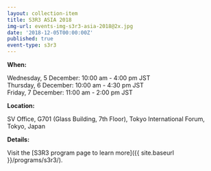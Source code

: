 ```yaml
---
layout: collection-item
title: S3R3 ASIA 2018
img-url: events-img-s3r3-asia-2018@2x.jpg
date: '2018-12-05T00:00:00Z'
published: true
event-type: s3r3
---
```

**When:**

Wednesday, 5 December:  10:00 am - 4:00 pm JST  
Thursday, 6 December:  10:00 am - 4:30 pm JST  
Friday, 7 December:  11:00 am - 2:00 pm JST

**Location:** 

SV Office, G701 (Glass Building, 7th Floor), Tokyo International Forum, Tokyo, Japan 

**Details:** 

Visit the [S3R3 program page to learn more]({{ site.baseurl }}/programs/s3r3/).